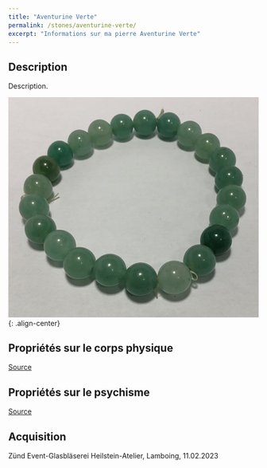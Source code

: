 ```yaml
---
title: "Aventurine Verte"
permalink: /stones/aventurine-verte/
excerpt: "Informations sur ma pierre Aventurine Verte"
---
```


## Description
Description.

![Aventurine Verte](/images/stones/AventurineVerte_Zund_20230211.jpg "Aventurine Verte"){: .align-center}

## Propriétés sur le corps physique


[Source](https://)


## Propriétés sur le psychisme


[Source](https://)

## Acquisition
Zünd Event-Glasbläserei Heilstein-Atelier, Lamboing, 11.02.2023
